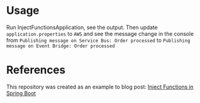 # Usage

Run InjectFunctionsApplication, see the output. Then update `application.properties` to `AWS` and see the message change in the console from `Publishing message on Service Bus: Order processed` to `Publishing message on Event Bridge: Order processed`

# References

This repository was created as an example to blog post: [Inject Functions in Spring Boot](https://medium.com/@elenavanengelen/kotlin-tips-and-tricks-you-may-not-know-6-inject-functions-in-spring-boot-9b41dac3e685)
